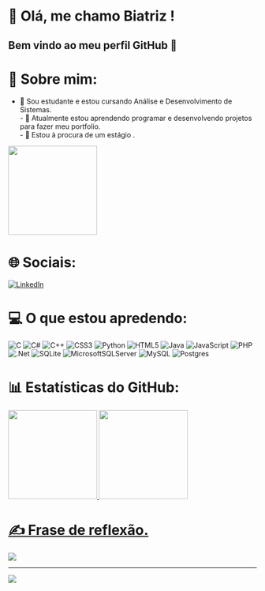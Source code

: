 # 👋 Olá, me chamo Biatriz ! 
## Bem vindo ao meu perfil GitHub 👋

# 💫 Sobre mim:
- 🔭 Sou estudante e estou cursando Análise e Desenvolvimento de Sistemas.<br>- 🌱 Atualmente estou aprendendo programar e desenvolvendo projetos para fazer meu portfolio.<br>- 👯 Estou à procura de um estágio  .<br> 
<img height="180em" src="https://github.com/DurezahGeek/DurezahGeek/assets/134101156/be7ea49f-6d5c-4883-9988-5002a32ce336"/>

# 🌐 Sociais:
[![LinkedIn](https://img.shields.io/badge/LinkedIn-%230077B5.svg?logo=linkedin&logoColor=white)](https://linkedin.com/in/https://www.linkedin.com/in/biatriz-meirelles-70729b1a0/) 

# 💻 O que estou apredendo:
![C](https://img.shields.io/badge/c-%2300599C.svg?style=flat&logo=c&logoColor=white) ![C#](https://img.shields.io/badge/c%23-%23239120.svg?style=flat&logo=c-sharp&logoColor=white) ![C++](https://img.shields.io/badge/c++-%2300599C.svg?style=flat&logo=c%2B%2B&logoColor=white) ![CSS3](https://img.shields.io/badge/css3-%231572B6.svg?style=flat&logo=css3&logoColor=white) ![Python](https://img.shields.io/badge/python-3670A0?style=flat&logo=python&logoColor=ffdd54) ![HTML5](https://img.shields.io/badge/html5-%23E34F26.svg?style=flat&logo=html5&logoColor=white) ![Java](https://img.shields.io/badge/java-%23ED8B00.svg?style=flat&logo=java&logoColor=white) ![JavaScript](https://img.shields.io/badge/javascript-%23323330.svg?style=flat&logo=javascript&logoColor=%23F7DF1E) ![PHP](https://img.shields.io/badge/php-%23777BB4.svg?style=flat&logo=php&logoColor=white) ![.Net](https://img.shields.io/badge/.NET-5C2D91?style=flat&logo=.net&logoColor=white) ![SQLite](https://img.shields.io/badge/sqlite-%2307405e.svg?style=flat&logo=sqlite&logoColor=white) ![MicrosoftSQLServer](https://img.shields.io/badge/Microsoft%20SQL%20Sever-CC2927?style=flat&logo=microsoft%20sql%20server&logoColor=white) ![MySQL](https://img.shields.io/badge/mysql-%2300f.svg?style=flat&logo=mysql&logoColor=white) ![Postgres](https://img.shields.io/badge/postgres-%23316192.svg?style=flat&logo=postgresql&logoColor=white)
# 📊 Estatísticas do GitHub:
<div>
<a href="https://github.com/DurezahGeek">
<img height="180em" src="https://github-readme-stats.vercel.app/api/top-langs/?username=DurezahGeek&layout=compact&langs_count=7&theme=bear"/>
<img height="180em" src="https://github-readme-stats.vercel.app/api?username=DurezahGeek&show_icons=true&theme=bear&include_all_commits=true&count_private=true"/>
</div>
  
# ✍️ Frase de reflexão.
![](https://quotes-github-readme.vercel.app/api?type=horizontal&theme=radical)

---
[![](https://visitcount.itsvg.in/api?id=DurezahGeek&icon=0&color=0)](https://visitcount.itsvg.in)

<!-- Proudly created with GPRM ( https://gprm.itsvg.in ) -->
